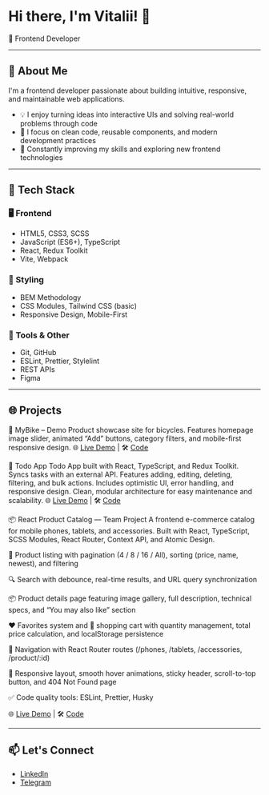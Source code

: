 # Hi there, I'm Vitalii! 👋

🎨 Frontend Developer 

---

## 🚀 About Me

I'm a frontend developer passionate about building intuitive, responsive, and maintainable web applications.

- 💡 I enjoy turning ideas into interactive UIs and solving real-world problems through code  
- 🔧 I focus on clean code, reusable components, and modern development practices  
- 🌱 Constantly improving my skills and exploring new frontend technologies  

---

## 🧩 Tech Stack

### 🖥️ Frontend
- HTML5, CSS3, SCSS
- JavaScript (ES6+), TypeScript
- React, Redux Toolkit
- Vite, Webpack

### 🎨 Styling
- BEM Methodology
- CSS Modules, Tailwind CSS (basic)
- Responsive Design, Mobile-First

### 🧰 Tools & Other
- Git, GitHub
- ESLint, Prettier, Stylelint
- REST APIs
- Figma

---

## 🌐 Projects

📌 MyBike – Demo
Product showcase site for bicycles. Features homepage image slider, animated “Add” buttons, category filters, and mobile-first responsive design.
🌐 [Live Demo](https://vitaliihutsalo.github.io/landing-page/)  | 🛠️ [Code](https://github.com/VitaliiHutsalo/landing-page)

📝 Todo App
Todo App built with React, TypeScript, and Redux Toolkit. Syncs tasks with an external API. Features adding, editing, deleting, filtering, and bulk actions. Includes optimistic UI, error handling, and responsive design. Clean, modular architecture for easy maintenance and scalability.
🌐 [Live Demo](https://vitaliihutsalo.github.io/Todo-App/)  | 🛠️ [Code](https://github.com/VitaliiHutsalo/Todo-App)

📦 React Product Catalog — Team Project
A frontend e-commerce catalog for mobile phones, tablets, and accessories.
Built with React, TypeScript, SCSS Modules, React Router, Context API, and Atomic Design.

📄 Product listing with pagination (4 / 8 / 16 / All), sorting (price, name, newest), and filtering

🔍 Search with debounce, real-time results, and URL query synchronization

📦 Product details page featuring image gallery, full description, technical specs, and “You may also like” section

❤️ Favorites system and 🛒 shopping cart with quantity management, total price calculation, and localStorage persistence

🧭 Navigation with React Router routes (/phones, /tablets, /accessories, /product/:id)

📱 Responsive layout, smooth hover animations, sticky header, scroll-to-top button, and 404 Not Found page

✅ Code quality tools: ESLint, Prettier, Husky

🌐 [Live Demo](https://produtcatalog.netlify.app/) | 🛠️ [Code](https://github.com/div-ine-Coders/product_catalog)

---

## 📫 Let's Connect

- [LinkedIn](https://www.linkedin.com/in/vitalii-hutsalo-aa379322a/)  
- [Telegram](https://t.me/Vitalii_Hutsalo)


